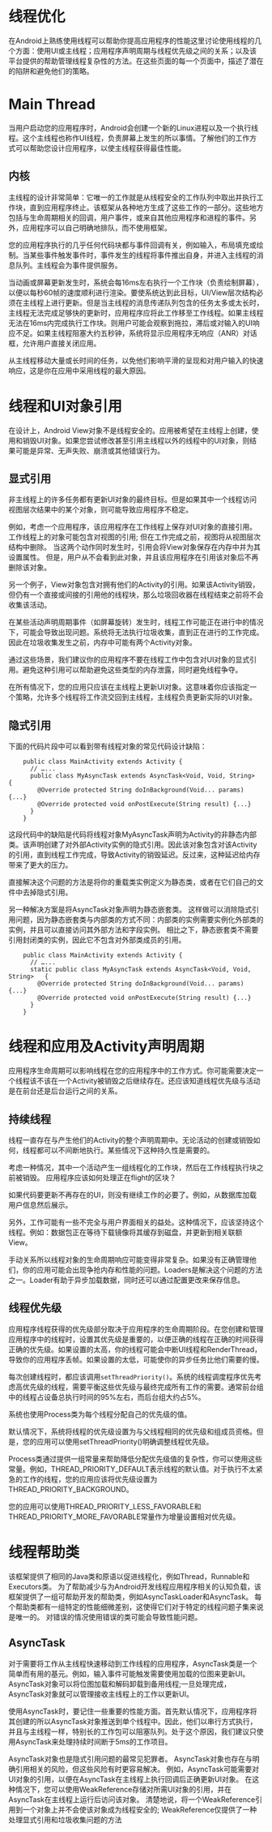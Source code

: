 # 线程优化
 在Android上熟练使用线程可以帮助你提高应用程序的性能这里讨论使用线程的几个方面：使用UI或主线程；应用程序声明周期与线程优先级之间的关系；以及该平台提供的帮助管理线程复杂性的方法。在这些页面的每一个页面中，描述了潜在的陷阱和避免他们的策略。

# Main Thread
 当用户启动您的应用程序时，Android会创建一个新的Linux进程以及一个执行线程。这个主线程也称作UI线程，负责屏幕上发生的所以事情。了解他们的工作方式可以帮助您设计应用程序，以使主线程获得最佳性能。

## 内核 
 主线程的设计非常简单：它唯一的工作就是从线程安全的工作队列中取出并执行工作块，直到应用程序终止。该框架从各种地方生成了这些工作的一部分。这些地方包括与生命周期相关的回调，用户事件，或来自其他应用程序和进程的事件。另外，应用程序可以自己明确地排队，而不使用框架。

 您的应用程序执行的几乎任何代码块都与事件回调有关，例如输入，布局填充或绘制。当某些事件触发事件时，事件发生的线程将事件推出自身，并进入主线程的消息队列。主线程会为事件提供服务。

 当动画或屏幕更新发生时，系统会每16ms左右执行一个工作块（负责绘制屏幕），以便以每秒60帧的速度顺利进行渲染。要使系统达到此目标，UI/View层次结构必须在主线程上进行更新。但是当主线程的消息传递队列包含的任务太多或太长时，主线程无法完成足够快的更新时，应用程序应将此工作移至工作线程。如果主线程无法在16ms内完成执行工作块。则用户可能会观察到拖拉，滞后或对输入的UI响应不足。如果主线程阻塞大约五秒钟，系统将显示应用程序无响应（ANR）对话框，允许用户直接关闭应用。

 从主线程移动大量或长时间的任务，以免他们影响平滑的呈现和对用户输入的快速响应，这是你在应用中采用线程的最大原因。

# 线程和UI对象引用
 在设计上，Android View对象不是线程安全的。应用被希望在主线程上创建，使用和销毁UI对象。如果您尝试修改甚至引用主线程以外的线程中的UI对象，则结果可能是异常、无声失败、崩溃或其他错误行为。

## 显式引用
 非主线程上的许多任务都有更新UI对象的最终目标。但是如果其中一个线程访问视图层次结果中的某个对象，则可能导致应用程序不稳定。

 例如，考虑一个应用程序，该应用程序在工作线程上保存对UI对象的直接引用。 工作线程上的对象可能包含对视图的引用; 但在工作完成之前，视图将从视图层次结构中删除。 当这两个动作同时发生时，引用会将View对象保存在内存中并为其设置属性。 但是，用户从不会看到此对象，并且该应用程序在引用该对象后不再删除该对象。

 另一个例子，View对象包含对拥有他们的Activity的引用。如果该Activity销毁，但仍有一个直接或间接的引用他的线程块，那么垃圾回收器在线程结束之前将不会收集该活动。

 在某些活动声明周期事件（如屏幕旋转）发生时，线程工作可能正在进行中的情况下，可能会导致出现问题。系统将无法执行垃圾收集，直到正在进行的工作完成。因此在垃圾收集发生之前，内存中可能有两个Activity对象。

 通过这些场景，我们建议你的应用程序不要在线程工作中包含对UI对象的显式引用。避免这种引用可以帮助避免这些类型的内存泄露，同时避免线程争夺。

 在所有情况下，您的应用只应该在主线程上更新UI对象。这意味着你应该指定一个策略，允许多个线程将工作流交回到主线程，主线程负责更新实际的UI对象。

## 隐式引用
 下面的代码片段中可以看到带有线程对象的常见代码设计缺陷：
```
	public class MainActivity extends Activity {
	  // …...
	  public class MyAsyncTask extends AsyncTask<Void, Void, String>   {
	    @Override protected String doInBackground(Void... params) {...}
	    @Override protected void onPostExecute(String result) {...}
	  }
	}
```
 这段代码中的缺陷是代码将线程对象MyAsyncTask声明为Activity的非静态内部类。该声明创建了对外部Activity实例的隐式引用。因此该对象包含对该Activity的引用，直到线程工作完成，导致Activity的销毁延迟。反过来，这种延迟给内存带来了更大的压力。

 直接解决这个问题的方法是将你的重载类实例定义为静态类，或者在它们自己的文件中去掉隐式引用。

另一种解决方案是将AsyncTask对象声明为静态嵌套类。 这样做可以消除隐式引用问题，因为静态嵌套类与内部类的方式不同：内部类的实例需要实例化外部类的实例，并且可以直接访问其外部方法和字段实例。 相比之下，静态嵌套类不需要引用封闭类的实例，因此它不包含对外部类成员的引用。
```
	public class MainActivity extends Activity {
	  // …...
	  static public class MyAsyncTask extends AsyncTask<Void, Void, String>   {
	    @Override protected String doInBackground(Void... params) {...}
	    @Override protected void onPostExecute(String result) {...}
	  }
	}
```

# 线程和应用及Activity声明周期
 应用程序生命周期可以影响线程在您的应用程序中的工作方式。你可能需要决定一个线程该不该在一个Activity被销毁之后继续存在。还应该知道线程优先级与活动是在前台还是后台运行之间的关系。

## 持续线程
 线程一直存在与产生他们的Activity的整个声明周期中。无论活动的创建或销毁如何，线程都可以不间断地执行。某些情况下这种持久性是需要的。

 考虑一种情况，其中一个活动产生一组线程化的工作块，然后在工作线程执行块之前被销毁。 应用程序应该如何处理正在flight的区块？

 如果代码要更新不再存在的UI，则没有继续工作的必要了。例如，从数据库加载用户信息然后展示。

 另外，工作可能有一些不完全与用户界面相关的益处。这种情况下，应该坚持这个线程。例如：数据包正在等待下载镜像将其缓存到磁盘，并更新到相关联额View。

 手动关系所以线程对象的生命周期响应可能变得非常复杂。如果没有正确管理他们，你的应用可能会出现争抢内存和性能的问题。Loaders是解决这个问题的方法之一。Loader有助于异步加载数据，同时还可以通过配置更改来保存信息。

## 线程优先级
 应用程序线程获得的优先级部分取决于应用程序的生命周期阶段。在您创建和管理应用程序中的线程时，设置其优先级是重要的，以便正确的线程在正确的时间获得正确的优先级。如果设置的太高，你的线程可能会中断UI线程和RenderThread，导致你的应用程序丢帧。如果设置的太低，可能使你的异步任务比他们需要的慢。

 每次创建线程时，都应该调用`setThreadPriority()`。系统的线程调度程序优先考虑高优先级的线程，需要平衡这些优先级与最终完成所有工作的需要。通常前台组中的线程占设备总执行时间的95%左右，而后台组大约占5%。

 系统也使用Process类为每个线程分配自己的优先级的值。

 默认情况下，系统将线程的优先级设置为与父线程相同的优先级和组成员资格。但是，您的应用可以使用setThreadPriority()明确调整线程优先级。

 Process类通过提供一组常量来帮助降低分配优先级值的复杂性，你可以使用这些常量。例如，THREAD_PRIORITY_DEFAULT表示线程的默认值。对于执行不太紧急的工作的线程，您的应用应该将优先级设置为THREAD_PRIORITY_BACKGROUND。

 您的应用可以使用THREAD_PRIORITY_LESS_FAVORABLE和THREAD_PRIORITY_MORE_FAVORABLE常量作为增量设置相对优先级。

# 线程帮助类
 该框架提供了相同的Java类和原语以促进线程化，例如Thread，Runnable和Executors类。 为了帮助减少与为Android开发线程应用程序相关的认知负载，该框架提供了一组可帮助开发的帮助类，例如AsyncTaskLoader和AsyncTask。 每个帮助类都有一组特定的性能细微差别，这使得它们对于特定的线程问题子集来说是唯一的。 对错误的情况使用错误的类可能会导致性能问题。

## AsyncTask
 对于需要将工作从主线程快速移动到工作线程的应用程序，AsyncTask类是一个简单而有用的基元。例如，输入事件可能触发需要使用加载的位图来更新UI。 AsyncTask对象可以将位图加载和解码卸载到备用线程;一旦处理完成，AsyncTask对象就可以管理接收主线程上的工作以更新UI。

 使用AsyncTask时，要记住一些重要的性能方面。首先默认情况下，应用程序将其创建的所以AsyncTask对象推送到单个线程中。因此，他们以串行方式执行，并且与主线程一样，特别长的工作包可以阻塞队列。处于这个原因，我们建议只使用AsyncTask来处理持续时间断于5ms的工作项目。

 AsyncTask对象也是隐式引用问题的最常见犯罪者。 AsyncTask对象也存在与明确引用相关的风险，但这些风险有时更容易解决。 例如，AsyncTask可能需要对UI对象的引用，以便在AsyncTask在主线程上执行回调后正确更新UI对象。 在这种情况下，您可以使用WeakReference存储对所需UI对象的引用，并在AsyncTask在主线程上运行后访问该对象。 清楚地说，将一个WeakReference引用到一个对象上并不会使该对象成为线程安全的; WeakReference仅提供了一种处理显式引用和垃圾收集问题的方法